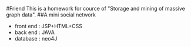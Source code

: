 #Friend
This is a homework for cource of "Storage and mining of massive graph data".
##A mini social network
 * front end : JSP+HTML+CSS
 * back end : JAVA
 * database : neo4J
